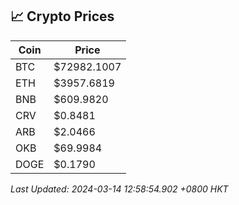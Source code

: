 ## 📈 Crypto Prices

| Coin | Price |
| ---- | ----- |
| BTC | $72982.1007 |
| ETH | $3957.6819 |
| BNB | $609.9820 |
| CRV | $0.8481 |
| ARB | $2.0466 |
| OKB | $69.9984 |
| DOGE | $0.1790 |

_Last Updated: 2024-03-14 12:58:54.902 +0800 HKT_